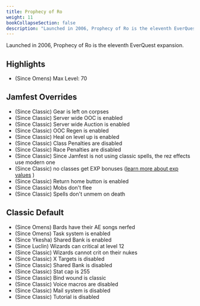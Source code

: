 ```yaml
---
title: Prophecy of Ro
weight: 11
bookCollapseSection: false
description: "Launched in 2006, Prophecy of Ro is the eleventh EverQuest expansion."
---
```


Launched in 2006, Prophecy of Ro is the eleventh EverQuest expansion.

## Highlights

- (Since Omens) Max Level: 70

## Jamfest Overrides

- (Since Classic) Gear is left on corpses
- (Since Classic) Server wide OOC is enabled
- (Since Classic) Server wide Auction is enabled
- (Since Classic) OOC Regen is enabled
- (Since Classic) Heal on level up is enabled
- (Since Classic) Class Penalties are disabled
- (Since Classic) Race Penalties are disabled
- (Since Classic) Since Jamfest is not using classic spells, the rez effects use modern one
- (Since Classic) no classes get EXP bonuses ([learn more about exp values](/exp) )
- (Since Classic) Return home button is enabled
- (Since Classic) Mobs don't flee
- (Since Classic) Spells don't unmem on death 

## Classic Default

- (Since Omens) Bards have their AE songs nerfed
- (Since Omens) Task system is enabled
- (Since Ykesha) Shared Bank is enabled
- (Since Luclin) Wizards can critical at level 12
- (Since Classic) Wizards cannot crit on their nukes
- (Since Classic) X Targets is disabled
- (Since Classic) Shared Bank is disabled
- (Since Classic) Stat cap is 255
- (Since Classic) Bind wound is classic
- (Since Classic) Voice macros are disabled
- (Since Classic) Mail system is disabled
- (Since Classic) Tutorial is disabled